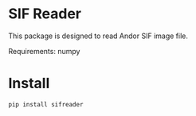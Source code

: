 # SIF Reader

This package is designed to read Andor SIF image file.

Requirements: numpy

# Install
```bash
pip install sifreader
```
